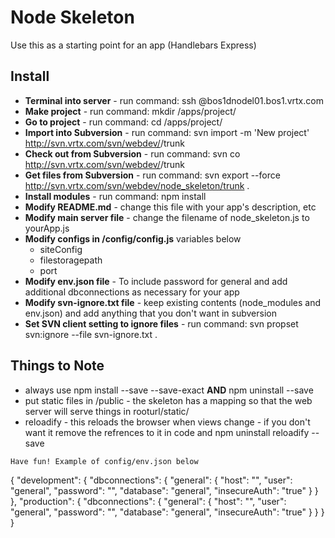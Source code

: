 
# Node Skeleton

Use this as a starting point for an app (Handlebars Express)

## Install

* **Terminal into server** - run command: ssh <user>@bos1dnodel01.bos1.vrtx.com
* **Make project** - run command: mkdir /apps/project/<yourapp>
* **Go to project** - run command: cd /apps/project/<yourapp>
* **Import into Subversion** - run command: svn import -m 'New project' http://svn.vrtx.com/svn/webdev/<yourapp>/trunk
* **Check out from Subversion** - run command: svn co http://svn.vrtx.com/svn/webdev/<yourapp>/trunk
* **Get files from Subversion** - run command: svn export --force http://svn.vrtx.com/svn/webdev/node_skeleton/trunk .
* **Install modules** - run command: npm install	
* **Modify README.md** - change this file with your app's description, etc
* **Modify main server file** - change the filename of node_skeleton.js to yourApp.js
* **Modify configs in /config/config.js** variables below
  * siteConfig
  * filestoragepath
  * port
* **Modify env.json file** - To include password for general and add additional dbconnections as necessary for your app
* **Modify svn-ignore.txt file** - keep existing contents (node_modules and env.json) and add anything that you don't want in subversion
* **Set SVN client setting to ignore files** - run command: svn propset svn:ignore --file svn-ignore.txt .
   
## Things to Note
* always use npm install --save --save-exact **AND** npm uninstall --save
* put static files in /public - the skeleton has a mapping so that the web server will serve things in  rooturl/static/
* reloadify - this reloads the browser when views change - if you don't want it remove the refrences to it in code and npm uninstall reloadify --save

```
Have fun! Example of config/env.json below
```
{
  "development": {
      "dbconnections": {
        "general": {
            "host": "",
            "user": "general",
            "password": "",
            "database": "general",
            "insecureAuth": "true"
        }
      }
  }, 
  "production": {
      "dbconnections": {
        "general": {
            "host": "",
            "user": "general",
            "password": "",
            "database": "general",
            "insecureAuth": "true"
        }
      }
  }
}

